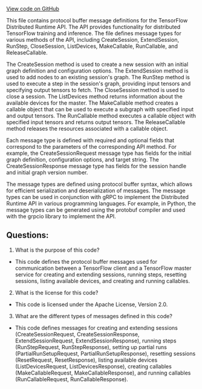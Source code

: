 [View code on GitHub](https://github.com/misbahsy/the-algorithm/navi/navi/proto/tensorflow/core/protobuf/master.proto)

This file contains protocol buffer message definitions for the TensorFlow Distributed Runtime API. The API provides functionality for distributed TensorFlow training and inference. The file defines message types for various methods of the API, including CreateSession, ExtendSession, RunStep, CloseSession, ListDevices, MakeCallable, RunCallable, and ReleaseCallable.

The CreateSession method is used to create a new session with an initial graph definition and configuration options. The ExtendSession method is used to add nodes to an existing session's graph. The RunStep method is used to execute a step in the session's graph, providing input tensors and specifying output tensors to fetch. The CloseSession method is used to close a session. The ListDevices method returns information about the available devices for the master. The MakeCallable method creates a callable object that can be used to execute a subgraph with specified input and output tensors. The RunCallable method executes a callable object with specified input tensors and returns output tensors. The ReleaseCallable method releases the resources associated with a callable object.

Each message type is defined with required and optional fields that correspond to the parameters of the corresponding API method. For example, the CreateSessionRequest message type has fields for the initial graph definition, configuration options, and target string. The CreateSessionResponse message type has fields for the session handle and initial graph version number.

The message types are defined using protocol buffer syntax, which allows for efficient serialization and deserialization of messages. The message types can be used in conjunction with gRPC to implement the Distributed Runtime API in various programming languages. For example, in Python, the message types can be generated using the protobuf compiler and used with the grpcio library to implement the API.
## Questions: 
 1. What is the purpose of this code?
- This code defines the protocol buffer messages used for communication between a TensorFlow client and a TensorFlow master service for creating and extending sessions, running steps, resetting sessions, listing available devices, and creating and running callables.

2. What is the license for this code?
- This code is licensed under the Apache License, Version 2.0.

3. What are the different types of messages defined in this code?
- This code defines messages for creating and extending sessions (CreateSessionRequest, CreateSessionResponse, ExtendSessionRequest, ExtendSessionResponse), running steps (RunStepRequest, RunStepResponse), setting up partial runs (PartialRunSetupRequest, PartialRunSetupResponse), resetting sessions (ResetRequest, ResetResponse), listing available devices (ListDevicesRequest, ListDevicesResponse), creating callables (MakeCallableRequest, MakeCallableResponse), and running callables (RunCallableRequest, RunCallableResponse).